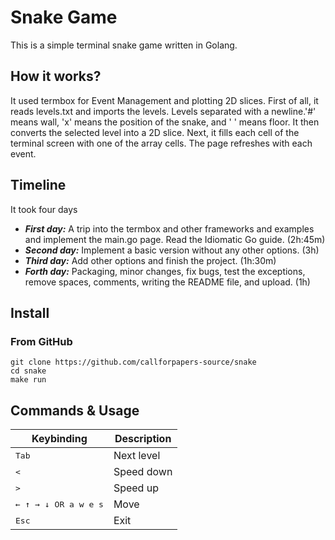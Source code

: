 # Snake Game

This is a simple terminal snake game written in Golang.

## How it works?
It used termbox for Event Management and plotting 2D slices.
First of all, it reads levels.txt and imports the levels. Levels separated with a newline.'#' means wall, 'x' means the position of the snake, and ' ' means floor.
It then converts the selected level into a 2D slice. Next, it fills each cell of the terminal screen with one of the array cells. 
The page refreshes with each event.

## Timeline
It took four days
* <b>_First day:_</b> A trip into the termbox and other frameworks and examples and implement the main.go page. Read the Idiomatic Go guide. (2h:45m)
* <b>_Second day:_</b> Implement a basic version without any other options. (3h)
* <b>_Third day:_</b> Add other options and finish the project. (1h:30m)
* <b>_Forth day:_</b> Packaging, minor changes, fix bugs, test the exceptions, remove spaces, comments, writing the README file, and upload. (1h)

## Install

### From GitHub
```
git clone https://github.com/callforpapers-source/snake
cd snake
make run
```

## Commands & Usage

Keybinding                              | Description
----------------------------------------|---------------------------------------
<kbd>Tab</kbd>                          | Next level
<kbd>\<</kbd>       					| Speed down
<kbd>\></kbd>                           | Speed up
<kbd>← ↑ → ↓ OR a w e s</kbd>           | Move
<kbd>Esc</kbd>                          | Exit
